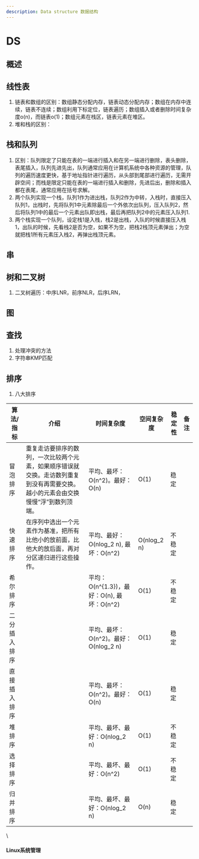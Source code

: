 ```yaml
---
description: Data structure 数据结构
---
```


# DS

## 概述

## 线性表

1. 链表和数组的区别：数组静态分配内存，链表动态分配内存；数组在内存中连续，链表不连续；数组利用下标定位，链表遍历；数组插入或者删除时间复杂度o(n)，而链表o(1)；数组元素在栈区，链表元素在堆区。
2. 堆和栈的区别：

## 栈和队列

1. 区别：队列限定了只能在表的一端进行插入和在另一端进行删除，表头删除，表尾插入，队列先进先出，队列通常应用在计算机系统中各种资源的管理，队列的遍历速度更快，基于地址指针进行遍历，从头部到尾部进行遍历，无需开辟空间；而栈是限定只能在表的一端进行插入和删除，先进后出，删除和插入都在表尾，通常应用在括号求解。
2. 两个队列实现一个栈，队列1作为进出栈，队列2作为中转，入栈时，直接压入队列1，出栈时，先将队列1中元素除最后一个外依次出队列，压入队列2，然后将队列1中的最后一个元素出队即出栈，最后再把队列2中的元素压入队列1.
3. 两个栈实现一个队列，设定栈1是入栈，栈2是出栈，入队的时候直接压入栈1，出队的时候，先看栈2是否为空，如果不为空，把栈2栈顶元素弹出；为空就把栈1所有元素压入栈2，再弹出栈顶元素。

## 串

## 树和二叉树

1. 二叉树遍历：中序LNR，前序NLR，后序LRN，

## 图

## 查找

1. 处理冲突的方法
2. 字符串KMP匹配

## 排序

1. 八大排序

| 算法/指标  | 介绍                                                                | 时间复杂度                            | 空间复杂度        | 稳定性 | 备注 |
| ------ | ----------------------------------------------------------------- | -------------------------------- | ------------ | --- | -- |
| 冒泡排序   | 重复走访要排序的数列，一次比较两个元素，如果顺序错误就交换。走访数列重复到没有再需要交换。越小的元素会由交换慢慢“浮”到数列顶端。 | 平均、最坏：O(n^2)。最好：O(n)             | O(1)         | 稳定  |    |
| 快速排序   | 在序列中选出一个元素作为基准，把所有比他小的放前面，比他大的放后面，再对分区递归进行这些操作。                   | 平均、最好：O(nlog\_2 n), 最坏：O(n^2)    | O(nlog\_2 n) | 不稳定 |    |
| 希尔排序   |                                                                   | 平均：O(n^{1.3})，最好：O(n), 最坏：O(n^2) | O(1)         | 不稳定 |    |
| 二分插入排序 |                                                                   | 平均、最坏：O(n^2)。最好：O(nlog\_2 n)     | O(1)         | 稳定  |    |
| 直接插入排序 |                                                                   | 平均、最坏：O(n^2)。最好：O(n)             | O(1)         | 稳定  |    |
| 堆排序    |                                                                   | 平均、最坏、最好：O(nlog\_2 n)            | O(1)         | 不稳定 |    |
| 选择排序   |                                                                   | 平均、最坏、最好：O(n^2)                  | O(1)         | 不稳定 |    |
| 归并排序   |                                                                   | 平均、最坏、最好：O(nlog\_2 n)            | O(n)         | 稳定  |    |

\


#### Linux系统管理
